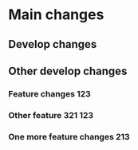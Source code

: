 # Main changes

## Develop changes
## Other develop changes

### Feature changes 123

### Other feature 321 123

### One more feature changes 213
